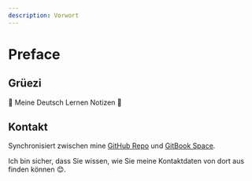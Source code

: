 ```yaml
---
description: Vorwort
---
```


# Preface

## Grüezi

🍄 Meine Deutsch Lernen Notizen 📙

## Kontakt

Synchronisiert zwischen mine [GitHub Repo](https://github.com/ymattw/glueckspilze) und [GitBook Space](https://ymattw.gitbook.io/glueckspilze).

Ich bin sicher, dass Sie wissen, wie Sie meine Kontaktdaten von dort aus finden können 😊.

